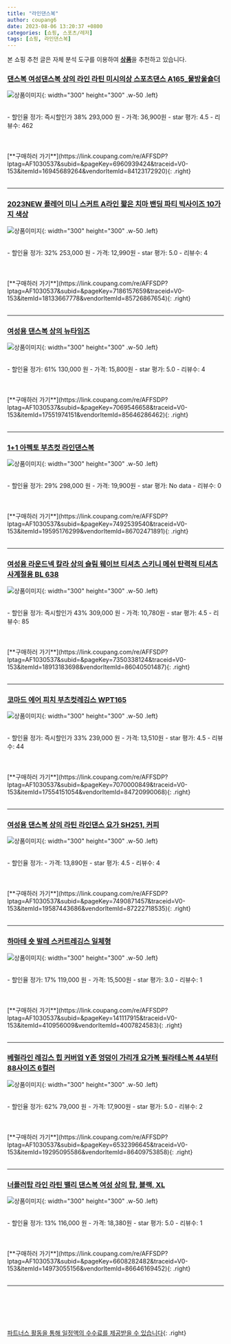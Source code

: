 ```yaml
---
title: "라인댄스복"
author: coupang6
date: 2023-08-06 13:20:37 +0800
categories: [쇼핑, 스포츠/레저]
tags: [쇼핑, 라인댄스복]
---
```


본 쇼핑 추천 글은 자체 분석 도구를 이용하여 [**상품**](https://link.coupang.com/a/bao1ui)을 추천하고 있습니다.

### [댄스복 여성댄스복 상의 라인 라틴 미시의상 스포츠댄스 A165_물방울숄더](https://link.coupang.com/re/AFFSDP?lptag=AF1030537&subid=&pageKey=6960939424&traceid=V0-153&itemId=16945689264&vendorItemId=84123172920)

![상품이미지](https://thumbnail10.coupangcdn.com/thumbnails/remote/230x230ex/image/vendor_inventory/964b/c31243f4cf81a7498f16bf9489b40016a08818a042d7b5fd8c195adb39fd.jpeg){: width="300" height="300" .w-50 .left}


<br>
- 할인율 정가: 즉시할인가 38%  293,000   원
- 가격: 36,900원
- star 평가: 4.5
- 리뷰수: 462
<br>
<br>
<br>
<br>
[**구매하러 가기**](https://link.coupang.com/re/AFFSDP?lptag=AF1030537&subid=&pageKey=6960939424&traceid=V0-153&itemId=16945689264&vendorItemId=84123172920){: .right}
<br>
<br>

---

### [2023NEW 플레어 미니 스커트 A라인 짧은 치마 밴딩 파티 빅사이즈 10가지 색상](https://link.coupang.com/re/AFFSDP?lptag=AF1030537&subid=&pageKey=7186157659&traceid=V0-153&itemId=18133667778&vendorItemId=85726867654)

![상품이미지](https://thumbnail7.coupangcdn.com/thumbnails/remote/230x230ex/image/vendor_inventory/296f/8dd88901a17f8f8fbb0046461dd3819d37501eeaa25f0110be0157db5770.jpg){: width="300" height="300" .w-50 .left}


<br>
- 할인율 정가: 32%  253,000   원
- 가격: 12,990원
- star 평가: 5.0
- 리뷰수: 4
<br>
<br>
<br>
<br>
[**구매하러 가기**](https://link.coupang.com/re/AFFSDP?lptag=AF1030537&subid=&pageKey=7186157659&traceid=V0-153&itemId=18133667778&vendorItemId=85726867654){: .right}
<br>
<br>

---

### [여성용 댄스복 상의 뉴타임즈](https://link.coupang.com/re/AFFSDP?lptag=AF1030537&subid=&pageKey=7069546658&traceid=V0-153&itemId=17551974151&vendorItemId=85646286462)

![상품이미지](https://thumbnail9.coupangcdn.com/thumbnails/remote/230x230ex/image/vendor_inventory/e1bc/6e1ab4acea4f516910fbfe596c04a7f61b620d9c5e4bfd1bf85d6574b979.jpg){: width="300" height="300" .w-50 .left}


<br>
- 할인율 정가: 61%  130,000   원
- 가격: 15,800원
- star 평가: 5.0
- 리뷰수: 4
<br>
<br>
<br>
<br>
[**구매하러 가기**](https://link.coupang.com/re/AFFSDP?lptag=AF1030537&subid=&pageKey=7069546658&traceid=V0-153&itemId=17551974151&vendorItemId=85646286462){: .right}
<br>
<br>

---

### [1+1 아펙토 부츠컷 라인댄스복](https://link.coupang.com/re/AFFSDP?lptag=AF1030537&subid=&pageKey=7492539540&traceid=V0-153&itemId=19595176299&vendorItemId=86702471891)

![상품이미지](https://thumbnail10.coupangcdn.com/thumbnails/remote/230x230ex/image/vendor_inventory/5ce4/67b66cd1eaa8c0f4dab5596f06d470a0f67dcf631f4a9d7052c45870c9a2.jpg){: width="300" height="300" .w-50 .left}


<br>
- 할인율 정가: 29%  298,000   원
- 가격: 19,900원
- star 평가: No data
- 리뷰수: 0
<br>
<br>
<br>
<br>
[**구매하러 가기**](https://link.coupang.com/re/AFFSDP?lptag=AF1030537&subid=&pageKey=7492539540&traceid=V0-153&itemId=19595176299&vendorItemId=86702471891){: .right}
<br>
<br>

---

### [여성용 라운드넥 칼라 상의 슬림 웨이브 티셔츠 스키니 메쉬 탄력적 티셔츠 사계절용 BL 638](https://link.coupang.com/re/AFFSDP?lptag=AF1030537&subid=&pageKey=7350338124&traceid=V0-153&itemId=18913183698&vendorItemId=86040501487)

![상품이미지](https://thumbnail7.coupangcdn.com/thumbnails/remote/230x230ex/image/vendor_inventory/b8b0/3e640937ef0ed8033deb4af9ad204c3e42b8a4d2095e8328b85013c68ed2.jpg){: width="300" height="300" .w-50 .left}


<br>
- 할인율 정가: 즉시할인가 43%  309,000   원
- 가격: 10,780원
- star 평가: 4.5
- 리뷰수: 85
<br>
<br>
<br>
<br>
[**구매하러 가기**](https://link.coupang.com/re/AFFSDP?lptag=AF1030537&subid=&pageKey=7350338124&traceid=V0-153&itemId=18913183698&vendorItemId=86040501487){: .right}
<br>
<br>

---

### [코마드 에어 피치 부츠컷레깅스 WPT165](https://link.coupang.com/re/AFFSDP?lptag=AF1030537&subid=&pageKey=7070000849&traceid=V0-153&itemId=17554151054&vendorItemId=84720990068)

![상품이미지](https://thumbnail8.coupangcdn.com/thumbnails/remote/230x230ex/image/vendor_inventory/a60a/3a128c6f2fee9a10ce99f96d69d4af8379e8511c06ecc71471a40ff8be2e.jpg){: width="300" height="300" .w-50 .left}


<br>
- 할인율 정가: 즉시할인가 33%  239,000   원
- 가격: 13,510원
- star 평가: 4.5
- 리뷰수: 44
<br>
<br>
<br>
<br>
[**구매하러 가기**](https://link.coupang.com/re/AFFSDP?lptag=AF1030537&subid=&pageKey=7070000849&traceid=V0-153&itemId=17554151054&vendorItemId=84720990068){: .right}
<br>
<br>

---

### [여성용 댄스복 상의 라틴 라인댄스 요가 SH251, 커피](https://link.coupang.com/re/AFFSDP?lptag=AF1030537&subid=&pageKey=7490871457&traceid=V0-153&itemId=19587443686&vendorItemId=87222718535)

![상품이미지](https://thumbnail6.coupangcdn.com/thumbnails/remote/230x230ex/image/vendor_inventory/7fbc/b704a2e3c35b9d03b0ea735f6c460ec0a338023944aaf0c590d6cc48c242.jpg){: width="300" height="300" .w-50 .left}


<br>
- 할인율 정가: 
- 가격: 13,890원
- star 평가: 4.5
- 리뷰수: 4
<br>
<br>
<br>
<br>
[**구매하러 가기**](https://link.coupang.com/re/AFFSDP?lptag=AF1030537&subid=&pageKey=7490871457&traceid=V0-153&itemId=19587443686&vendorItemId=87222718535){: .right}
<br>
<br>

---

### [하마테 숏 발레 스커트레깅스 일체형](https://link.coupang.com/re/AFFSDP?lptag=AF1030537&subid=&pageKey=141117915&traceid=V0-153&itemId=410956009&vendorItemId=4007824583)

![상품이미지](https://thumbnail6.coupangcdn.com/thumbnails/remote/230x230ex/image/product/image/vendoritem/2018/11/14/4007824583/c27d7d60-65d0-4cef-aa4c-617480a9f316.jpg){: width="300" height="300" .w-50 .left}


<br>
- 할인율 정가: 17%  119,000   원
- 가격: 15,500원
- star 평가: 3.0
- 리뷰수: 1
<br>
<br>
<br>
<br>
[**구매하러 가기**](https://link.coupang.com/re/AFFSDP?lptag=AF1030537&subid=&pageKey=141117915&traceid=V0-153&itemId=410956009&vendorItemId=4007824583){: .right}
<br>
<br>

---

### [베럴라인 레깅스 힙 커버업 Y존 엉덩이 가리개 요가복 필라테스복 44부터 88사이즈 6컬러](https://link.coupang.com/re/AFFSDP?lptag=AF1030537&subid=&pageKey=6532396645&traceid=V0-153&itemId=19295095586&vendorItemId=86409753858)

![상품이미지](https://thumbnail7.coupangcdn.com/thumbnails/remote/230x230ex/image/vendor_inventory/9641/4d897aefa9127e1f1bb91dfcf67d0d13fd15205e9115cbb9edf6c26cf6d0.jpg){: width="300" height="300" .w-50 .left}


<br>
- 할인율 정가: 62%  79,000   원
- 가격: 17,900원
- star 평가: 5.0
- 리뷰수: 2
<br>
<br>
<br>
<br>
[**구매하러 가기**](https://link.coupang.com/re/AFFSDP?lptag=AF1030537&subid=&pageKey=6532396645&traceid=V0-153&itemId=19295095586&vendorItemId=86409753858){: .right}
<br>
<br>

---

### [너플러탑 라인 라틴 밸리 댄스복 여성 상의 탑, 블랙, XL](https://link.coupang.com/re/AFFSDP?lptag=AF1030537&subid=&pageKey=6608282482&traceid=V0-153&itemId=14973055156&vendorItemId=86646169452)

![상품이미지](https://thumbnail9.coupangcdn.com/thumbnails/remote/230x230ex/image/vendor_inventory/e7cb/9a501ae1128277ed503a8cbcc243bf190e6c020a531254fefbec1193b01f.jpg){: width="300" height="300" .w-50 .left}


<br>
- 할인율 정가: 13%  116,000   원
- 가격: 18,380원
- star 평가: 5.0
- 리뷰수: 1
<br>
<br>
<br>
<br>
[**구매하러 가기**](https://link.coupang.com/re/AFFSDP?lptag=AF1030537&subid=&pageKey=6608282482&traceid=V0-153&itemId=14973055156&vendorItemId=86646169452){: .right}
<br>
<br>

---
<br><br><br><br><br> [파트너스 활동을 통해 일정액의 수수료를 제공받을 수 있습니다](https://link.coupang.com/a/bao1ui){: .right}